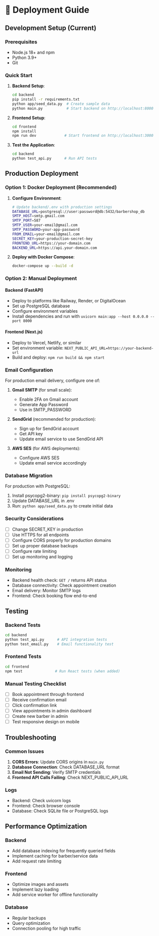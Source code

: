 # 🚀 Deployment Guide

## Development Setup (Current)

### Prerequisites
- Node.js 18+ and npm
- Python 3.9+
- Git

### Quick Start
1. **Backend Setup**:
   ```bash
   cd backend
   pip install -r requirements.txt
   python app/seed_data.py  # Create sample data
   python main.py           # Start backend on http://localhost:8000
   ```

2. **Frontend Setup**:
   ```bash
   cd frontend
   npm install
   npm run dev             # Start frontend on http://localhost:3000
   ```

3. **Test the Application**:
   ```bash
   cd backend
   python test_api.py      # Run API tests
   ```

## Production Deployment

### Option 1: Docker Deployment (Recommended)

1. **Configure Environment**:
   ```bash
   # Update backend/.env with production settings
   DATABASE_URL=postgresql://user:password@db:5432/barbershop_db
   SMTP_HOST=smtp.gmail.com
   SMTP_PORT=587
   SMTP_USER=your-email@gmail.com
   SMTP_PASSWORD=your-app-password
   FROM_EMAIL=your-email@gmail.com
   SECRET_KEY=your-production-secret-key
   FRONTEND_URL=https://your-domain.com
   BACKEND_URL=https://api.your-domain.com
   ```

2. **Deploy with Docker Compose**:
   ```bash
   docker-compose up --build -d
   ```

### Option 2: Manual Deployment

#### Backend (FastAPI)
- Deploy to platforms like Railway, Render, or DigitalOcean
- Set up PostgreSQL database
- Configure environment variables
- Install dependencies and run with `uvicorn main:app --host 0.0.0.0 --port 8000`

#### Frontend (Next.js)
- Deploy to Vercel, Netlify, or similar
- Set environment variable: `NEXT_PUBLIC_API_URL=https://your-backend-url`
- Build and deploy: `npm run build && npm start`

### Email Configuration

For production email delivery, configure one of:

1. **Gmail SMTP** (for small scale):
   - Enable 2FA on Gmail account
   - Generate App Password
   - Use in SMTP_PASSWORD

2. **SendGrid** (recommended for production):
   - Sign up for SendGrid account
   - Get API key
   - Update email service to use SendGrid API

3. **AWS SES** (for AWS deployments):
   - Configure AWS SES
   - Update email service accordingly

### Database Migration

For production with PostgreSQL:

1. Install psycopg2-binary: `pip install psycopg2-binary`
2. Update DATABASE_URL in .env
3. Run: `python app/seed_data.py` to create initial data

### Security Considerations

- [ ] Change SECRET_KEY in production
- [ ] Use HTTPS for all endpoints
- [ ] Configure CORS properly for production domains
- [ ] Set up proper database backups
- [ ] Configure rate limiting
- [ ] Set up monitoring and logging

### Monitoring

- Backend health check: `GET /` returns API status
- Database connectivity: Check appointment creation
- Email delivery: Monitor SMTP logs
- Frontend: Check booking flow end-to-end

## Testing

### Backend Tests
```bash
cd backend
python test_api.py      # API integration tests
python test_email.py    # Email functionality test
```

### Frontend Tests
```bash
cd frontend
npm test               # Run React tests (when added)
```

### Manual Testing Checklist
- [ ] Book appointment through frontend
- [ ] Receive confirmation email
- [ ] Click confirmation link
- [ ] View appointments in admin dashboard
- [ ] Create new barber in admin
- [ ] Test responsive design on mobile

## Troubleshooting

### Common Issues

1. **CORS Errors**: Update CORS origins in `main.py`
2. **Database Connection**: Check DATABASE_URL format
3. **Email Not Sending**: Verify SMTP credentials
4. **Frontend API Calls Failing**: Check NEXT_PUBLIC_API_URL

### Logs
- Backend: Check uvicorn logs
- Frontend: Check browser console
- Database: Check SQLite file or PostgreSQL logs

## Performance Optimization

### Backend
- Add database indexing for frequently queried fields
- Implement caching for barber/service data
- Add request rate limiting

### Frontend
- Optimize images and assets
- Implement lazy loading
- Add service worker for offline functionality

### Database
- Regular backups
- Query optimization
- Connection pooling for high traffic
